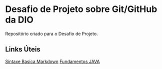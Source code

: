 # Desafio de Projeto sobre Git/GitHub da DIO
Repositório criado para o Desafio de Projeto.

## Links Úteis
[Sintaxe Basica Markdown](https://www.markdownguide.org/basic-syntax/)
[Fundamentos JAVA](https://glysns.gitbook.io/java-basico/fundamentos/java-e-sua-historia)
